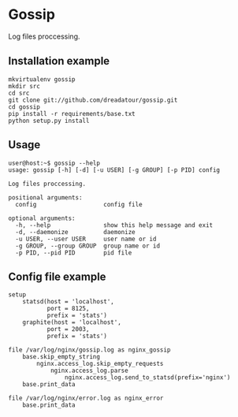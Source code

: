 Gossip
======

Log files proccessing.

Installation example
--------------------

    mkvirtualenv gossip
    mkdir src
    cd src
    git clone git://github.com/dreadatour/gossip.git
    cd gossip
    pip install -r requirements/base.txt
    python setup.py install

Usage
-----
    user@host:~$ gossip --help
    usage: gossip [-h] [-d] [-u USER] [-g GROUP] [-p PID] config

    Log files proccessing.

    positional arguments:
      config                   config file

    optional arguments:
      -h, --help               show this help message and exit
      -d, --daemonize          daemonize
      -u USER, --user USER     user name or id
      -g GROUP, --group GROUP  group name or id
      -p PID, --pid PID        pid file

Config file example
-------------------

    setup
        statsd(host = 'localhost',
               port = 8125,
               prefix = 'stats')
        graphite(host = 'localhost',
               port = 2003,
               prefix = 'stats')

    file /var/log/nginx/gossip.log as nginx_gossip
        base.skip_empty_string
            nginx.access_log.skip_empty_requests
                nginx.access_log.parse
                    nginx.access_log.send_to_statsd(prefix='nginx')
        base.print_data

    file /var/log/nginx/error.log as nginx_error
        base.print_data

